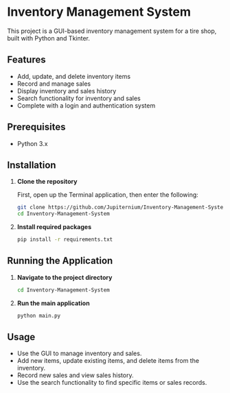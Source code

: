 # Inventory Management System

This project is a GUI-based inventory management system for a tire shop, built with Python and Tkinter.

## Features
- Add, update, and delete inventory items
- Record and manage sales
- Display inventory and sales history
- Search functionality for inventory and sales
- Complete with a login and authentication system
  
## Prerequisites
- Python 3.x

## Installation

1. **Clone the repository**

   First, open up the Terminal application, then enter the following:
    ```sh
    git clone https://github.com/Jupiternium/Inventory-Management-System.git
    cd Inventory-Management-System
    ```

2. **Install required packages**
    ```sh
    pip install -r requirements.txt
    ```

## Running the Application

1. **Navigate to the project directory**
    ```sh
    cd Inventory-Management-System
    ```

2. **Run the main application**
    ```sh
    python main.py
    ```

## Usage

- Use the GUI to manage inventory and sales.
- Add new items, update existing items, and delete items from the inventory.
- Record new sales and view sales history.
- Use the search functionality to find specific items or sales records.
